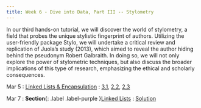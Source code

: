 ```yaml
---
title: Week 6 - Dive into Data, Part III -- Stylometry
---
```


In our third hands-on tutorial, we will discover the world of stylometry, a field that probes the unique stylistic fingerprint of authors. Utilizing the user-friendly package Stylo, we will undertake a critical review and replication of Juola’s study (2013), which aimed to reveal the author hiding behind the pseudonym Robert Galbraith. In doing so, we will not only explore the power of stylometric techniques, but also discuss the broader implications of this type of research, emphasizing the ethical and scholarly consequences.

Mar 5
: [Linked Lists & Encapsulation](#)
  : [3.1](#), [2.2](#), [2.3](#)

Mar 7
: **Section**{: .label .label-purple }[Linked Lists](#)
  : [Solution](#)